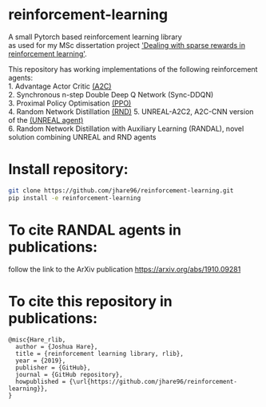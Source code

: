 # reinforcement-learning

A small Pytorch based reinforcement learning library  
as used for my MSc dissertation project ['Dealing with sparse rewards in reinforcement learning'](https://arxiv.org/abs/1910.09281).  

This repository has working implementations of the following reinforcement agents:  
          1. Advantage Actor Critic [(A2C)](https://openai.com/blog/baselines-acktr-a2c/)  
          2. Synchronous n-step Double Deep Q Network (Sync-DDQN)  
          3. Proximal Policy Optimisation [(PPO)](https://arxiv.org/abs/1707.06347)  
          4. Random Network Distillation [(RND)](https://arxiv.org/abs/1810.12894)
          5. UNREAL-A2C2, A2C-CNN version of the [(UNREAL agent)](https://deepmind.com/blog/article/reinforcement-learning-unsupervised-auxiliary-tasks)    
          6. Random Network Distillation with Auxiliary Learning (RANDAL), novel solution combining UNREAL and RND agents  
          
          
# Install repository:
```bash
git clone https://github.com/jhare96/reinforcement-learning.git
pip install -e reinforcement-learning
```
# To cite RANDAL agents in publications:  
follow the link to the ArXiv publication https://arxiv.org/abs/1910.09281
          
# To cite this repository in publications:

    @misc{Hare_rlib,
      author = {Joshua Hare},
      title = {reinforcement learning library, rlib},
      year = {2019},
      publisher = {GitHub},
      journal = {GitHub repository},
      howpublished = {\url{https://github.com/jhare96/reinforcement-learning}},
    }

